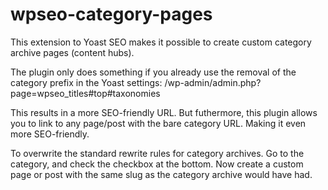 # wpseo-category-pages
This extension to Yoast SEO makes it possible to create custom category archive pages (content hubs).

The plugin only does something if you already use the removal of the category prefix in the Yoast settings:
/wp-admin/admin.php?page=wpseo_titles#top#taxonomies

This results in a more SEO-friendly URL. But futhermore, this plugin allows you to link to any page/post with the bare category URL. Making it even more SEO-friendly.

To overwrite the standard rewrite rules for category archives. Go to the category, and check the checkbox at the bottom. Now create a custom page or post with the same slug as the category archive would have had.
